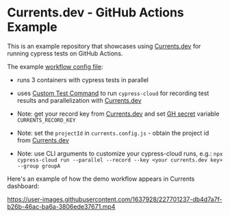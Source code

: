 # Currents.dev - GitHub Actions Example

This is an example repository that showcases using [Currents.dev](https://currents.dev) for running cypress tests on GitHub Actions.

The example [workflow config file](https://github.com/currents-dev/gh-actions-example/blob/main/.github/workflows/currents.yml):

- runs 3 containers with cypress tests in parallel

- uses [Custom Test Command](https://github.com/cypress-io/github-action#custom-test-command) to run `cypress-cloud` for recording test results and parallelization with [Currents.dev](https://currents.dev)

- Note: get your record key from [Currents.dev](https://app.currents.dev) and set [GH secret](https://docs.github.com/en/actions/reference/encrypted-secrets) variable `CURRENTS_RECORD_KEY`

- Note: set the `projectId` in `currents.config.js` - obtain the project id from [Currents.dev](https://app.currents.dev)

- Note: use CLI arguments to customize your cypress-cloud runs, e.g.: `npx cypress-cloud run --parallel --record --key <your currents.dev key> --group groupA`

Here's an example of how the demo workflow appears in Currents dashboard:


https://user-images.githubusercontent.com/1637928/227701237-db4d7a7f-b26b-46ac-ba6a-3806ede37671.mp4
